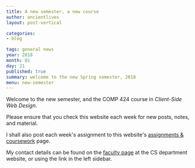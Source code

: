 ```yaml
---
title: A new semester, a new course
author: ancientlives
layout: post-vertical

categories:
- blog

tags: general news
year: 2018
month: 01
day: 21
published: true
summary: welcome to the new Spring semester, 2018
menu: new-semester
---
```


Welcome to the new semester, and the COMP 424 course in *Client-Side Web Design*.

Please ensure that you check this website each week for new posts, notes, and material.

I shall also post each week's assignment to this website's [assignments & coursework](/assignments) page.

My contact details can be found on the [faculty page](http://www.luc.edu/cs/people/ftfaculty/haywardnicholas.shtml) at the CS department website, or using the link in the left sidebar.
